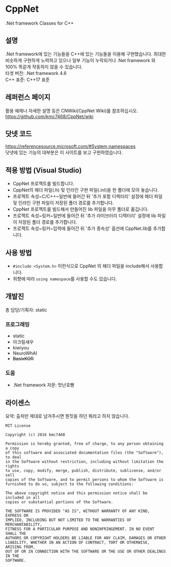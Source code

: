 # CppNet
.Net framework Classes for C++

## 설명
.Net framework에 있는 기능들을 C++에 있는 기능들을 이용해 구현했습니다. 최대한 비슷하게 구현하게 노력하고 있으나 일부 기능이 누락되거나 .Net framework 와 100% 똑같게 작동하지 않을 수 있습니다.<br>
타겟 버전: .Net framework 4.6<br>
C++ 표준: C++17 표준

## 레퍼런스 페이지
활용 예제나 자세한 설명 등은 CNWiki(CppNet Wiki)를 참조하십시오.<br>
https://github.com/kmc7468/CppNet/wiki

## 닷넷 코드
https://referencesource.microsoft.com/#System,namespaces<br>
닷넷에 있는 기능의 대부분은 이 사이트를 보고 구현하였습니다.

## 적용 방법 (Visual Studio)
- CppNet 프로젝트를 빌드합니다.
- CppNet의 헤더 파일(.h) 및 인라인 구현 파일(.inl)을 한 폴더에 모아 놓습니다.
- 프로젝트 속성~C/C++~일반에 들어간 뒤 '추가 포함 디렉터리' 설정에 헤더 파일 및 인라인 구현 파일이 저장된 폴더 경로를 추가합니다.
- CppNet 프로젝트를 빌드해서 만들어진 lib 파일을 아무 폴더로 옮깁니다.
- 프로젝트 속성~링커~일반에 들어간 뒤 '추가 라이브러리 디렉터리' 설정에 lib 파일이 저장된 폴더 경로를 추가합니다.
- 프로젝트 속성~링커~입력에 들어간 뒤 '추가 종속성' 옵션에 CppNet.lib를 추가합니다.

## 사용 방법
- `#include <System.h>` 이런식으로 CppNet 의 헤더 파일을 include해서 사용합니다.
- 취향에 따라 `using namespace`를 사용할 수도 있습니다.

## 개발진
총 담당/기획자: static
### 프로그래밍
- static
- 아크릴새우
- kiwiyou
- NeuroWhAI
- ~~BasixKOR~~

### 도움
- .Net framework 자문: 맛난호빵

## 라이센스
요약: 출처만 제대로 남겨주시면 뭔짓을 하던 뭐라고 하지 않습니다.
```
MIT License

Copyright (c) 2016 kmc7468

Permission is hereby granted, free of charge, to any person obtaining a copy
of this software and associated documentation files (the "Software"), to deal
in the Software without restriction, including without limitation the rights
to use, copy, modify, merge, publish, distribute, sublicense, and/or sell
copies of the Software, and to permit persons to whom the Software is
furnished to do so, subject to the following conditions:

The above copyright notice and this permission notice shall be included in all
copies or substantial portions of the Software.

THE SOFTWARE IS PROVIDED "AS IS", WITHOUT WARRANTY OF ANY KIND, EXPRESS OR
IMPLIED, INCLUDING BUT NOT LIMITED TO THE WARRANTIES OF MERCHANTABILITY,
FITNESS FOR A PARTICULAR PURPOSE AND NONINFRINGEMENT. IN NO EVENT SHALL THE
AUTHORS OR COPYRIGHT HOLDERS BE LIABLE FOR ANY CLAIM, DAMAGES OR OTHER
LIABILITY, WHETHER IN AN ACTION OF CONTRACT, TORT OR OTHERWISE, ARISING FROM,
OUT OF OR IN CONNECTION WITH THE SOFTWARE OR THE USE OR OTHER DEALINGS IN THE
SOFTWARE.
```
